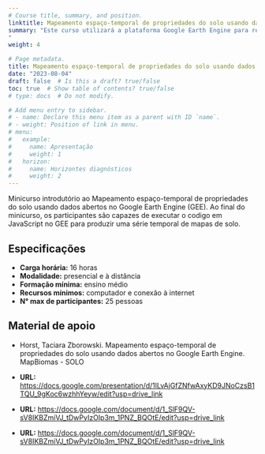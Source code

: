 ```yaml
---
# Course title, summary, and position.
linktitle: Mapeamento espaço-temporal de propriedades do solo usando dados abertos no Google Earth Engine
summary: "Este curso utilizará a plataforma Google Earth Engine para realizar exercícios de mapeamento espaço-temporal de recursos do solo que possam ser aplicados no monitoramento ambiental em nível de bioma. O exercício incluirá a obtenção e processamento de séries temporais de dados espaciais abertos do Landsat e dados espaciais abertos produzidos por outras iniciativas. Dados pontuais de solo e de meio ambiente serão utilizados para treinar modelos de regressão baseados em algoritmos de aprendizado de máquina e produzir informações de recursos do solo no espaço e no tempo. Dentre as principais fontes de dados base para o exercício estão a Rede MapBiomas e o Repositório de Dados do Solo Brasileiro (SoilData)
"
weight: 4

# Page metadata.
title: Mapeamento espaço-temporal de propriedades do solo usando dados abertos no Google Earth Engine
date: "2023-08-04"
draft: false  # Is this a draft? true/false
toc: true  # Show table of contents? true/false
# type: docs  # Do not modify.

# Add menu entry to sidebar.
# - name: Declare this menu item as a parent with ID `name`.
# - weight: Position of link in menu.
# menu:
#   example:
#     name: Apresentação
#     weight: 1
#   horizon:
#     name: Horizontes diagnósticos
#     weight: 2
---
```


Minicurso introdutório ao Mapeamento espaço-temporal de propriedades do solo usando dados abertos no Google Earth Engine (GEE). Ao final do minicurso, os participantes são capazes de executar o codigo em JavaScript no GEE para produzir uma série temporal de mapas de solo. 

## Especificações

* __Carga horária:__ 16 horas
* __Modalidade:__ presencial e à distância
* __Formação mínima:__ ensino médio
* __Recursos mínimos:__ computador e conexão à internet
* __N° max de participantes:__ 25 pessoas

## Material de apoio

* Horst, Taciara Zborowski. Mapeamento espaço-temporal de propriedades do solo usando dados abertos no Google Earth Engine. MapBiomas - SOLO

* __URL:__ https://docs.google.com/presentation/d/1lLvAjGfZNfwAxyKD9JNoCzsB1TQU_9gKoc6wzhhYeyw/edit?usp=drive_link
* __URL:__ https://docs.google.com/document/d/1_SlF9QV-sV8IKBZmiVJ_tDwPyIzOIp3m_1PNZ_BQOtE/edit?usp=drive_link
* __URL:__ https://docs.google.com/document/d/1_SlF9QV-sV8IKBZmiVJ_tDwPyIzOIp3m_1PNZ_BQOtE/edit?usp=drive_link